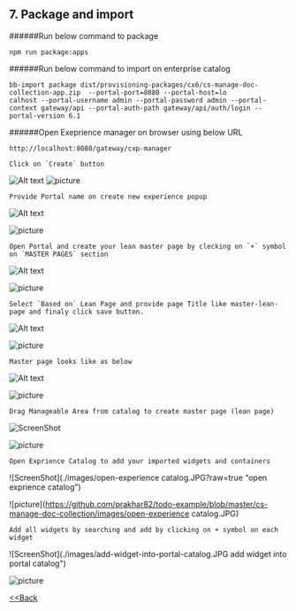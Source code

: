 ## 7. Package and import

######Run below command to package
````
npm run package:apps
````

######Run below command to import on enterprise catalog
````
bb-import package dist/provisioning-packages/cx6/cs-manage-doc-collection-app.zip  --portal-port=8080 --portal-host=lo
calhost --portal-username admin --portal-password admin --portal-context gateway/api --portal-auth-path gateway/api/auth/login --portal-version 6.1
````
######Open Exeprience manager on browser using below URL
````
http://localhost:8080/gateway/cxp-manager
```` 
````
Click on `Create` button
````
![Alt text](./images/create-experience-button.jpg?raw=true "Create button")
![picture](https://github.com/prakhar82/todo-example/blob/master/cs-manage-doc-collection/images/create-experience-button.jpg)
````
Provide Portal name on create new experience popup
````
![Alt text](./images/create-new-experience-popup.jpg?raw=true "Create new experience")

![picture](https://github.com/prakhar82/todo-example/blob/master/cs-manage-doc-collection/images/create-new-experience-popup.jpg)

````
Open Portal and create your lean master page by clecking on `+` symbol on `MASTER PAGES` section
````
![Alt text](./images/pages.jpg?raw=true "pages")

![picture](https://github.com/prakhar82/todo-example/blob/master/cs-manage-doc-collection/images/pages.jpg)

````
Select `Based on` Lean Page and provide page Title like master-lean-page and finaly click save button.
````
![Alt text](./images/master-page.jpg?raw=true "master page")

![picture](https://github.com/prakhar82/todo-example/blob/master/cs-manage-doc-collection/images/master-page.jpg)

````
Master page looks like as below 
````
![Alt text](./images/master-page-created.jpg?raw=true "master pages")

![picture](https://github.com/prakhar82/todo-example/blob/master/cs-manage-doc-collection/images/master-page-created.jpg)

````
Drag Manageable Area from catalog to create master page (lean page)
````
![ScreenShot](./images/drag-manageable-area.jpg?raw=true "manageable area")

![picture](https://github.com/prakhar82/todo-example/blob/master/cs-manage-doc-collection/images/drag-manageable-area.jpg)

````
Open Exprience Catalog to add your imported widgets and containers
````
![ScreenShot](./images/open-experience catalog.JPG?raw=true "open exprience catalog")

![picture](https://github.com/prakhar82/todo-example/blob/master/cs-manage-doc-collection/images/open-experience catalog.JPG)

````
Add all widgets by searching and add by clicking on + symbol on each widget
````
![ScreenShot](./images/add-widget-into-portal-catalog.JPG add widget into portal catalog")

![picture](https://github.com/prakhar82/todo-example/blob/master/cs-manage-doc-collection/images/add-widget-into-portal-catalog.JPG) 

 

 
 [<<Back](./README.md)

